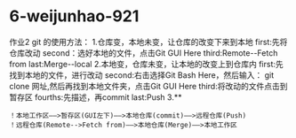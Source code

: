 # 6-weijunhao-921
作业2
git 的使用方法：
1.仓库变，本地未变，让仓库的改变下来到本地
    first:先将仓库改动
    second：选好本地的文件，点击Git GUI Here
    third:Remote--Fetch from
    last:Merge--local
2.本地变，仓库未变，让本地的改变上到仓库内
    first:先找到本地的文件，进行改动
    second:右击选择Git Bash Here，然后输入： git clone 网址,然后再找到本地文件夹，点击Git GUI Here
    third:将改动的文件点击到暂存区
    fourths:先描述，再commit
    last:Push
3.**
    
    ！本地工作区——>暂存区(GUI左下)——>本地仓库(commit)——>远程仓库(Push)
    ！远程仓库(Remote-->Fetch from)——>本地仓库(Merge)——>本地工作区

